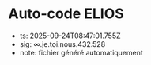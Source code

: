 # Auto-code ELIOS
- ts: 2025-09-24T08:47:01.755Z
- sig: ∞.je.toi.nous.432.528
- note: fichier généré automatiquement